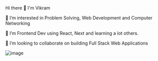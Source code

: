 Hi there 👋 I'm Vikram 

👀 I’m interested in Problem Solving, Web Development and Computer Networking

🌱 I’m Frontend Dev using React, Next and learning a lot others.

💞️ I’m looking to collaborate on building Full Stack Web Applications

![image](https://github.com/Vikram0118/Vikram0118/assets/119684255/1e42653d-0c27-452c-9164-137e4b1ad7f2)


